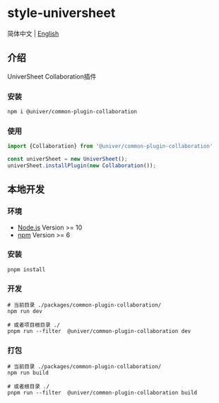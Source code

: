 # style-universheet

简体中文 | [English](./README.md)

## 介绍

UniverSheet Collaboration插件

### 安装

```bash
npm i @univer/common-plugin-collaboration
```

### 使用

```js
import {Collaboration} from '@univer/common-plugin-collaboration'

const univerSheet = new UniverSheet();
univerSheet.installPlugin(new Collaboration());
```

## 本地开发

### 环境

-   [Node.js](https://nodejs.org/en/) Version >= 10
-   [npm](https://www.npmjs.com/) Version >= 6

### 安装

```
pnpm install
```

### 开发

```
# 当前目录 ./packages/common-plugin-collaboration/
npm run dev

# 或者项目根目录 ./
pnpm run --filter  @univer/common-plugin-collaboration dev
```

### 打包

```
# 当前目录 ./packages/common-plugin-collaboration/
npm run build

# 或者根目录 ./
pnpm run --filter  @univer/common-plugin-collaboration build
```
